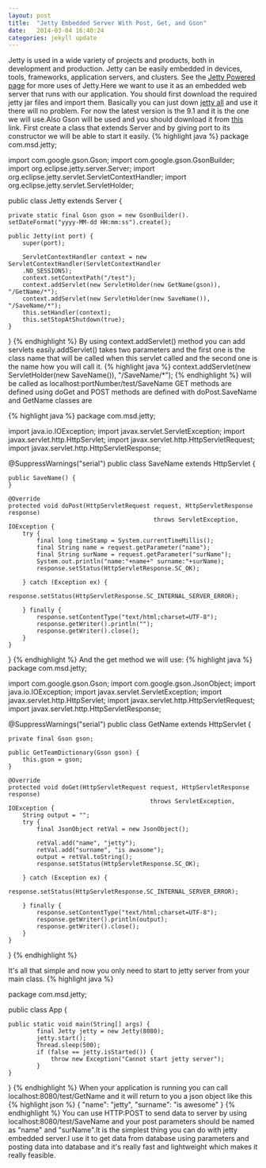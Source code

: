 ```yaml
---
layout: post
title:  "Jetty Embedded Server With Post, Get, and Gson"
date:   2014-03-04 16:40:24
categories: jekyll update
---
```

Jetty is used in a wide variety of projects and products, both in development and production. Jetty can be easily embedded in devices, tools, frameworks, application servers, and clusters. See the <a href="http://www.eclipse.org/jetty/powered">Jetty Powered page</a> for more uses of Jetty.Here we want to use it as an embedded web server that runs with our application.
You should first download the required jetty jar files and import them. Basically you can just down <a href="http://repo1.maven.org/maven2/org/eclipse/jetty/aggregate/jetty-all/9.1.0.v20131115/jetty-all-9.1.0.v20131115.jar">jetty all</a> and use it there will no problem. For now the latest version is the 9.1 and it is the one we will use.Also Gson will be used and you should download it from <a href="https://code.google.com/p/google-gson/downloads/detail?name=google-gson-2.2.4-release.zip&can=2&q=">this</a> link.
First create a class that extends Server and by giving port to its constructor we will be able to start it easily.
{% highlight java %}
package com.msd.jetty;
 
import com.google.gson.Gson;
import com.google.gson.GsonBuilder;
import org.eclipse.jetty.server.Server;
import org.eclipse.jetty.servlet.ServletContextHandler;
import org.eclipse.jetty.servlet.ServletHolder;
 
public class Jetty extends Server {
 
    private static final Gson gson = new GsonBuilder().
    setDateFormat("yyyy-MM-dd HH:mm:ss").create();
 
    public Jetty(int port) {
        super(port);
 
        ServletContextHandler context = new ServletContextHandler(ServletContextHandler
        .NO_SESSIONS);
        context.setContextPath("/test");
        context.addServlet(new ServletHolder(new GetName(gson)), "/GetName/*");
        context.addServlet(new ServletHolder(new SaveName()), "/SaveName/*");
        this.setHandler(context);
        this.setStopAtShutdown(true);
    }
 
}
{% endhighlight %}
By using context.addServlet() method you can add servlets easily.addServlet() takes two parameters and the first one is the class name that will be called when this servlet called and the second one is the name how you will call it.
{% highlight java %}
context.addServlet(new ServletHolder(new SaveName()), "/SaveName/*");
{% endhighlight %}
  will be called as localhost:portNumber/test/SaveName 
GET methods are defined using doGet and POST methods are defined with doPost.SaveName and GetName classes are

{% highlight java %}
package com.msd.jetty;
 
 
import java.io.IOException;
import javax.servlet.ServletException;
import javax.servlet.http.HttpServlet;
import javax.servlet.http.HttpServletRequest;
import javax.servlet.http.HttpServletResponse;
 
@SuppressWarnings("serial")
public class SaveName extends HttpServlet {
 
    public SaveName() {
    }
 
    @Override
    protected void doPost(HttpServletRequest request, HttpServletResponse response)
                                             throws ServletException, IOException {
        try {
            final long timeStamp = System.currentTimeMillis();
            final String name = request.getParameter("name");
            final String surName = request.getParameter("surName");
            System.out.println("name:"+name+" surname:"+surName);
            response.setStatus(HttpServletResponse.SC_OK);
 
        } catch (Exception ex) {
            response.setStatus(HttpServletResponse.SC_INTERNAL_SERVER_ERROR);
 
        } finally {
            response.setContentType("text/html;charset=UTF-8");
            response.getWriter().println("");
            response.getWriter().close();
        }
    }
 
}
{% endhighlight %}
And the get method we will use:
{% highlight java %}
package com.msd.jetty;
 
import com.google.gson.Gson;
import com.google.gson.JsonObject;
import java.io.IOException;
import javax.servlet.ServletException;
import javax.servlet.http.HttpServlet;
import javax.servlet.http.HttpServletRequest;
import javax.servlet.http.HttpServletResponse;
 
@SuppressWarnings("serial")
public class GetName extends HttpServlet {
 
    private final Gson gson;
 
    public GetTeamDictionary(Gson gson) {
        this.gson = gson;
    }
 
    @Override
    protected void doGet(HttpServletRequest request, HttpServletResponse response) 
                                            throws ServletException, IOException {
        String output = "";
        try {
            final JsonObject retVal = new JsonObject();
            
            retVal.add("name", "jetty");
            retVal.add("surname", "is awasome");
            output = retVal.toString();
            response.setStatus(HttpServletResponse.SC_OK);
 
        } catch (Exception ex) {
            response.setStatus(HttpServletResponse.SC_INTERNAL_SERVER_ERROR);
 
        } finally {
            response.setContentType("text/html;charset=UTF-8");
            response.getWriter().println(output);
            response.getWriter().close();
        }
    }
 
}
{% endhighlight %}


It's all that simple and now you only need to start to jetty server from your main class.
{% highlight java %}

package com.msd.jetty;
 
public class App {
 
    public static void main(String[] args) {
            final Jetty jetty = new Jetty(8080);
            jetty.start();
            Thread.sleep(500);
            if (false == jetty.isStarted()) {
                throw new Exception("Cannot start jetty server");
            }
    }
}
{% endhighlight %}
When your application is running you can call localhost:8080/test/GetName and it will return to you a json object like this
{% highlight json %}
{
  "name": "jetty",
  "surname": "is awesome"
}
{% endhighlight %}
You can use HTTP:POST to send data to server by using localhost:8080/test/SaveName and your post parameters should be named as "name" and "surName".It is the simplest thing you can do with jetty embedded server.I use it to get data from database using parameters and posting data into database and it's really fast and lightweight which makes it really feasible.


